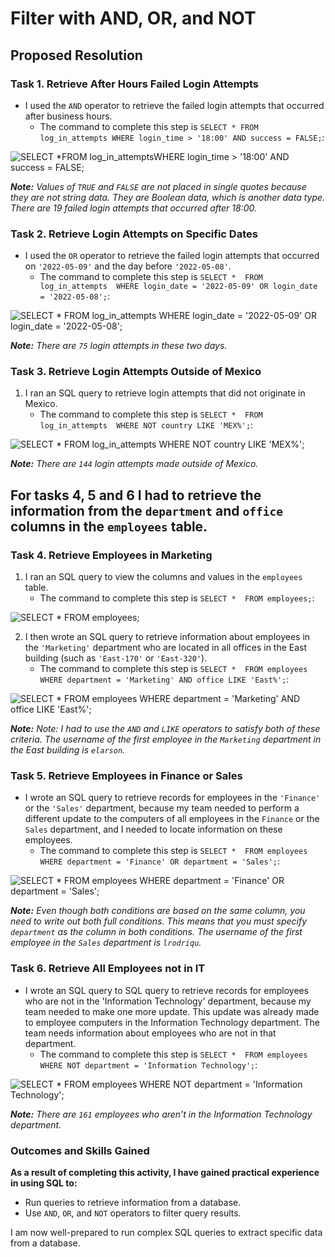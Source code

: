 # Filter with AND, OR, and NOT

## Proposed Resolution

### Task 1. Retrieve After Hours Failed Login Attempts

* I used the `AND` operator to retrieve the failed login attempts that occurred after business hours. 
    * The command to complete this step is `SELECT *
FROM log_in_attempts
WHERE login_time > '18:00' AND success = FALSE;`:

![SELECT *FROM log_in_attemptsWHERE login_time > '18:00' AND success = FALSE;](https://github.com/user-attachments/assets/b58798a1-3726-4e52-a27e-ae6f7787d8a9)

***Note:** Values of `TRUE` and `FALSE` are not placed in single quotes because they are not string data. They are Boolean data, which is another data type. There are 19 failed login attempts that occurred after 18:00.*

### Task 2. Retrieve Login Attempts on Specific Dates

* I used the `OR` operator to retrieve the failed login attempts that occurred on `'2022-05-09'` and the day before `'2022-05-08'`.
    * The command to complete this step is `SELECT * 
FROM log_in_attempts 
WHERE login_date = '2022-05-09' OR login_date = '2022-05-08';`:

![SELECT * FROM log_in_attempts WHERE login_date = '2022-05-09' OR login_date = '2022-05-08';](https://github.com/user-attachments/assets/4c273269-a070-46a6-8ef3-f6ab7ebd4ced)

***Note:** There are `75` login attempts in these two days.*

### Task 3. Retrieve Login Attempts Outside of Mexico

1. I ran an SQL query to retrieve login attempts that did not originate in Mexico.
    * The command to complete this step is `SELECT * 
FROM log_in_attempts 
WHERE NOT country LIKE 'MEX%';`:

![SELECT * FROM log_in_attempts WHERE NOT country LIKE 'MEX%';](https://github.com/user-attachments/assets/e9b66452-a279-4643-ab53-52dc48bd7a0b)

***Note:** There are `144` login attempts made outside of Mexico.*

## For tasks 4, 5 and 6 I had to retrieve the information from the `department` and `office` columns in the `employees` table.

### Task 4. Retrieve Employees in Marketing

1. I ran an SQL query to view the columns and values in the `employees` table.
    * The command to complete this step is `SELECT * 
FROM employees;`:

![SELECT * FROM employees;](https://github.com/user-attachments/assets/26c90a4a-36b1-42d6-be8c-d0972c80cd51)

2. I then wrote an SQL query to retrieve information about employees in the `'Marketing'` department who are located in all offices in the East building (such as `'East-170'` or `'East-320'`).
    * The command to complete this step is `SELECT * 
FROM employees 
WHERE department = 'Marketing' AND office LIKE 'East%';`:

![SELECT * FROM employees WHERE department = 'Marketing' AND office LIKE 'East%';](https://github.com/user-attachments/assets/8a9bcc7d-dbfc-40d1-998c-59fb70c335a6)

***Note:** Note: I had to use the `AND` and `LIKE` operators to satisfy both of these criteria. The username of the first employee in the `Marketing` department in the East building is `elarson`.*

### Task 5. Retrieve Employees in Finance or Sales

* I wrote an SQL query to retrieve records for employees in the `'Finance'` or the `'Sales'` department, because my team needed to perform a different update to the computers of all employees in the `Finance` or the `Sales` department, and I needed to locate information on these employees. 
  * The command to complete this step is `SELECT * 
FROM employees 
WHERE department = 'Finance' OR department = 'Sales';`:

![SELECT * FROM employees WHERE department = 'Finance' OR department = 'Sales';](https://github.com/user-attachments/assets/0baf15aa-54fa-435c-aa56-2c8e3c55a136)

***Note:** Even though both conditions are based on the same column, you need to write out both full conditions. This means that you must specify `department` as the column in both conditions. The username of the first employee in the `Sales` department is `lrodriqu`.*

### Task 6. Retrieve All Employees not in IT

* I wrote an SQL query to SQL query to retrieve records for employees who are not in the 'Information Technology' department, because my team needed to make one more update. This update was already made to employee computers in the Information Technology department. The team needs information about employees who are not in that department. 
  * The command to complete this step is `SELECT * 
FROM employees 
WHERE NOT department = 'Information Technology';`:

![SELECT * FROM employees WHERE NOT department = 'Information Technology';](https://github.com/user-attachments/assets/741b9dd6-2902-4527-962f-2e8d1aad937d)

***Note:** There are `161` employees who aren’t in the Information Technology department.*

###  Outcomes and Skills Gained

**As a result of completing this activity, I have gained practical experience in using SQL to:**

* Run queries to retrieve information from a database.
* Use `AND`, `OR`, and `NOT` operators to filter query results.
  
I am now well-prepared to run complex SQL queries to extract specific data from a database.
